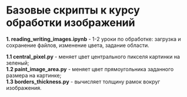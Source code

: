 # Базовые скрипты к курсу обработки изображений

**1. reading_writing_images.ipynb** - 1-2 уроки по обработке: загрузка и сохранение файлов, изменение цвета, задание области. 

**1.1 central_pixel.py** - меняет цвет центрального пикселя картинки на зеленый;     
**1.2 paint_image_area.py** - меняет цвет прямоугольника заданного размера на картинке;      
**1.3 borders_thickness.py** - вычисляет толщину рамок вокруг изображения.




